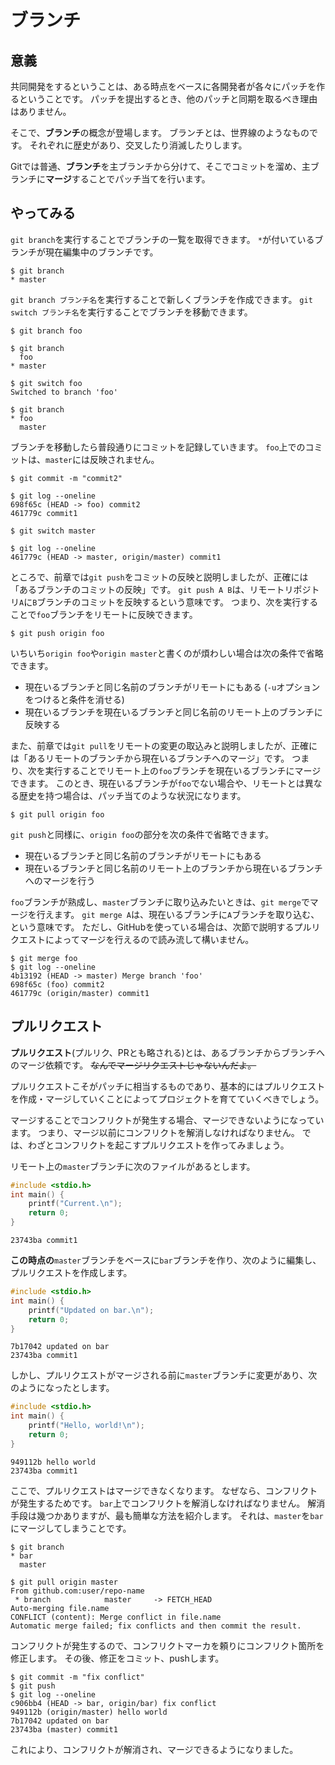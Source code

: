 # ブランチ

## 意義

共同開発をするということは、ある時点をベースに各開発者が各々にパッチを作るということです。
パッチを提出するとき、他のパッチと同期を取るべき理由はありません。

そこで、**ブランチ**の概念が登場します。
ブランチとは、世界線のようなものです。
それぞれに歴史があり、交叉したり消滅したりします。

Gitでは普通、**ブランチ**を主ブランチから分けて、そこでコミットを溜め、主ブランチに**マージ**することでパッチ当てを行います。



## やってみる

`git branch`を実行することでブランチの一覧を取得できます。
`*`が付いているブランチが現在編集中のブランチです。

```shellsession
$ git branch
* master
```

`git branch ブランチ名`を実行することで新しくブランチを作成できます。
`git switch ブランチ名`を実行することでブランチを移動できます。

```shellsession
$ git branch foo

$ git branch
  foo
* master

$ git switch foo
Switched to branch 'foo'

$ git branch
* foo
  master
```

ブランチを移動したら普段通りにコミットを記録していきます。
`foo`上でのコミットは、`master`には反映されません。

```shellsession
$ git commit -m "commit2"

$ git log --oneline
698f65c (HEAD -> foo) commit2
461779c commit1

$ git switch master

$ git log --oneline
461779c (HEAD -> master, origin/master) commit1
```

ところで、前章では`git push`をコミットの反映と説明しましたが、正確には「あるブランチのコミットの反映」です。
`git push A B`は、リモートリポジトリ`A`に`B`ブランチのコミットを反映するという意味です。
つまり、次を実行することで`foo`ブランチをリモートに反映できます。

```shellsession
$ git push origin foo
```

いちいち`origin foo`や`origin master`と書くのが煩わしい場合は次の条件で省略できます。

- 現在いるブランチと同じ名前のブランチがリモートにもある (`-u`オプションをつけると条件を消せる)
- 現在いるブランチを現在いるブランチと同じ名前のリモート上のブランチに反映する

また、前章では`git pull`をリモートの変更の取込みと説明しましたが、正確には「あるリモートのブランチから現在いるブランチへのマージ」です。
つまり、次を実行することでリモート上の`foo`ブランチを現在いるブランチにマージできます。
このとき、現在いるブランチが`foo`でない場合や、リモートとは異なる歴史を持つ場合は、パッチ当てのような状況になります。

```shellsection
$ git pull origin foo
```

`git push`と同様に、`origin foo`の部分を次の条件で省略できます。

- 現在いるブランチと同じ名前のブランチがリモートにもある
- 現在いるブランチと同じ名前のリモート上のブランチから現在いるブランチへのマージを行う

`foo`ブランチが熟成し、`master`ブランチに取り込みたいときは、`git merge`でマージを行えます。
`git merge A`は、現在いるブランチに`A`ブランチを取り込む、という意味です。
ただし、GitHubを使っている場合は、次節で説明するプルリクエストによってマージを行えるので読み流して構いません。

```shellsession
$ git merge foo
$ git log --oneline
4b13192 (HEAD -> master) Merge branch 'foo'
698f65c (foo) commit2
461779c (origin/master) commit1
```



## プルリクエスト

**プルリクエスト**(プルリク、PRとも略される)とは、あるブランチからブランチへのマージ依頼です。
~~なんでマージリクエストじゃないんだよ。~~

プルリクエストこそがパッチに相当するものであり、基本的にはプルリクエストを作成・マージしていくことによってプロジェクトを育てていくべきでしょう。

マージすることでコンフリクトが発生する場合、マージできないようになっています。
つまり、マージ以前にコンフリクトを解消しなければなりません。
では、わざとコンフリクトを起こすプルリクエストを作ってみましょう。

リモート上の`master`ブランチに次のファイルがあるとします。

```c
#include <stdio.h>
int main() {
    printf("Current.\n");
    return 0;
}
```

```
23743ba commit1
```

**この時点の**`master`ブランチをベースに`bar`ブランチを作り、次のように編集し、プルリクエストを作成します。

```c
#include <stdio.h>
int main() {
    printf("Updated on bar.\n");
    return 0;
}
```

```
7b17042 updated on bar
23743ba commit1
```

しかし、プルリクエストがマージされる前に`master`ブランチに変更があり、次のようになったとします。

```c
#include <stdio.h>
int main() {
    printf("Hello, world!\n");
    return 0;
}
```

```
949112b hello world
23743ba commit1
```

ここで、プルリクエストはマージできなくなります。
なぜなら、コンフリクトが発生するためです。
`bar`上でコンフリクトを解消しなければなりません。
解消手段は幾つかありますが、最も簡単な方法を紹介します。
それは、`master`を`bar`にマージしてしまうことです。

```shellsession
$ git branch
* bar
  master

$ git pull origin master
From github.com:user/repo-name
 * branch            master     -> FETCH_HEAD
Auto-merging file.name
CONFLICT (content): Merge conflict in file.name
Automatic merge failed; fix conflicts and then commit the result.
```

コンフリクトが発生するので、コンフリクトマーカを頼りにコンフリクト箇所を修正します。
その後、修正をコミット、pushします。

```shellsession
$ git commit -m "fix conflict"
$ git push
$ git log --oneline
c906bb4 (HEAD -> bar, origin/bar) fix conflict
949112b (origin/master) hello world
7b17042 updated on bar
23743ba (master) commit1
```

これにより、コンフリクトが解消され、マージできるようになりました。
